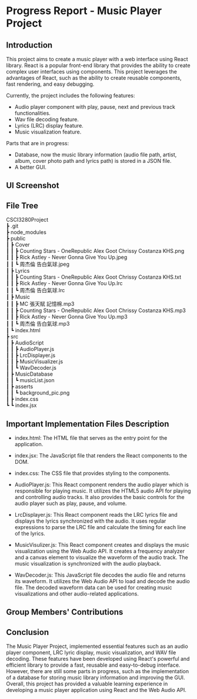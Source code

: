 # Progress Report - Music Player Project

## Introduction

This project aims to create a music player with a web interface using React library. React is a popular front-end library that provides the ability to create complex user interfaces using components. This project leverages the advantages of React, such as the ability to create reusable components, fast rendering, and easy debugging.

Currently, the project includes the following features:

* Audio player component with play, pause, next and previous track functionalities.
* Wav file decoding feature.
* Lyrics (LRC) display feature.
* Music visualization feature.

Parts that are in progress:

* Database, now the music library information (audio file path, artist, album, cover photo path and lyrics path) is stored in a JSON file.
* A better GUI.

## UI Screenshot

## File Tree

CSCI3280Project  
 ┣ .git  
 ┣ node_modules  
 ┣ public  
 ┃ ┣ Cover  
 ┃ ┃ ┣ Counting Stars - OneRepublic Alex Goot Chrissy Costanza KHS.png  
 ┃ ┃ ┣ Rick Astley - Never Gonna Give You Up.jpeg  
 ┃ ┃ ┗ 周杰倫 告白氣球.jpeg  
 ┃ ┣ Lyrics  
 ┃ ┃ ┣ Counting Stars - OneRepublic Alex Goot Chrissy Costanza KHS.txt  
 ┃ ┃ ┣ Rick Astley - Never Gonna Give You Up.lrc  
 ┃ ┃ ┗ 周杰倫 告白氣球.lrc  
 ┃ ┣ Music  
 ┃ ┃ ┣  MC 張天賦  記憶棉.mp3  
 ┃ ┃ ┣ Counting Stars - OneRepublic Alex Goot Chrissy Costanza KHS.mp3  
 ┃ ┃ ┣ Rick Astley - Never Gonna Give You Up.mp3  
 ┃ ┃ ┗ 周杰倫 告白氣球.mp3  
 ┃ ┗ index.html  
 ┣ src  
 ┃ ┣ AudioScript  
 ┃ ┃ ┣ AudioPlayer.js  
 ┃ ┃ ┣ LrcDisplayer.js  
 ┃ ┃ ┣ MusicVisualizer.js  
 ┃ ┃ ┗ WavDecoder.js  
 ┃ ┣ MusicDatabase  
 ┃ ┃ ┗ musicList.json  
 ┃ ┣ asserts  
 ┃ ┃ ┗ background_pic.png  
 ┃ ┣ index.css  
 ┗ ┗ index.jsx  

## Important Implementation Files Description

* index.html: The HTML file that serves as the entry point for the application.

* index.jsx: The JavaScript file that renders the React components to the DOM.

* index.css: The CSS file that provides styling to the components.

* AudioPlayer.js: This React component renders the audio player which is responsible for playing music. It utilizes the HTML5 audio API for playing and controlling audio tracks. It also provides the basic controls for the audio player such as play, pause, and volume.

* LrcDisplayer.js: This React component reads the LRC lyrics file and displays the lyrics synchronized with the audio. It uses regular expressions to parse the LRC file and calculate the timing for each line of the lyrics.

* MusicVisulizer.js: This React component creates and displays the music visualization using the Web Audio API. It creates a frequency analyzer and a canvas element to visualize the waveform of the audio track. The music visualization is synchronized with the audio playback.

* WavDecoder.js: This JavaScript file decodes the audio file and returns its waveform. It utilizes the Web Audio API to load and decode the audio file. The decoded waveform data can be used for creating music visualizations and other audio-related applications.

## Group Members' Contributions

## Conclusion
The Music Player Project, implemented essential features such as an audio player component, LRC lyric display, music visualization, and WAV file decoding. These features have been developed using React's powerful and efficient library to provide a fast, reusable and easy-to-debug interface. However, there are still some parts in progress, such as the implementation of a database for storing music library information and improving the GUI. Overall, this project has provided a valuable learning experience in developing a music player application using React and the Web Audio API.